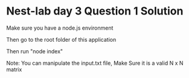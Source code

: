 # Nest-lab day 3 Question 1 Solution

Make sure you have a node.js environment

Then go to the root folder of this application

Then run "node index"

Note: You can manipulate the input.txt file, Make Sure it is a valid N x N matrix
